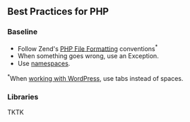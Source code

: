 ## Best Practices for PHP

### Baseline

- Follow Zend's [PHP File Formatting](http://framework.zend.com/manual/2.2/en/ref/coding.standard.html#php-file-formatting) conventions<sup>*</sup>
- When something goes wrong, use an Exception.
- Use [namespaces](http://php.net/manual/en/language.namespaces.php).

<sup>*</sup>When [working with WordPress](https://github.com/INN/bestpractices/blob/master/php.md), use tabs instead of spaces.

### Libraries

TKTK
